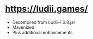 # https://ludii.games/
 * Decompiled from Ludii-1.0.8.jar
 * Mavenized
 * Plus additional enhancements
